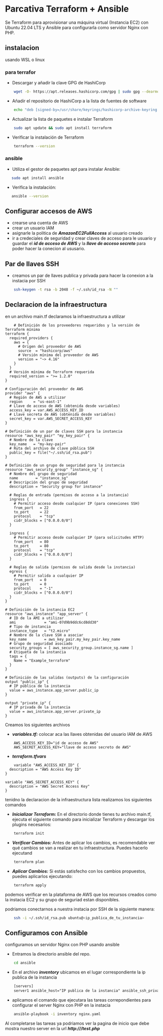 # Parcativa Terraform + Ansible 
Se Terraform para aprovisionar una máquina virtual (Instancia EC2) con Ubuntu 22.04 LTS y Ansible para configurarla como servidor Nginx con PHP.

## instalacion 
usando WSL o linux
### para terrafor
- Descargar y añadir la clave GPG de HashiCorp
```bash
    wget -O- https://apt.releases.hashicorp.com/gpg | sudo gpg --dearmor -o /usr/share/keyrings/hashicorp-archive-keyring.gpg
```
- Añadir el repositorio de HashiCorp a la lista de fuentes de software
```bash
    echo "deb [signed-by=/usr/share/keyrings/hashicorp-archive-keyring.gpg] https://apt.releases.hashicorp.com $(lsb_release -cs) main" | sudo tee /etc/apt/sources.list.d/hashicorp.list
```
- Actualizar la lista de paquetes e instalar Terraform
```bash
    sudo apt update && sudo apt install terraform
```
- Verificar la instalación de Terraform
```bash
    terraform --version
```

###  ansible
- Utiliza el gestor de paquetes apt para instalar Ansible:
```bash
   sudo apt install ansible
```
- Verifica la instalación:
```bash
   ansible --version
```

## Configurar accesos de AWS
- crearse una cuenta de AWS
- crear un usuario IAM 
- asignarle la politica de ***AmazonEC2FullAccess*** al usuario creado
- ir a credeciales de seguridad y crear claves de acceso para le usuario y guardar el ***id de acceso de AWS*** y la ***llave de acceso secreto*** para poder hacer la conecion al ususario.

## Par de llaves SSH
- creamos un par de llaves publica y privada para hacer la conexion a la instacia por SSH
```bash
    ssh-keygen -t rsa -b 2048 -f ~/.ssh/id_rsa -N ""
```

## Declaracion de la infraestructura
en un archivo main.tf declaramos la infraestructura a utilizar 
``` hcl
    # Definición de los proveedores requeridos y la versión de Terraform mínima
terraform {
  required_providers {
    aws = {
      # Origen del proveedor de AWS
      source  = "hashicorp/aws"  
      # Versión mínima del proveedor de AWS
      version = "~> 4.16"         
    }
  }
  # Versión mínima de Terraform requerida
  required_version = ">= 1.2.0"   
}

# Configuración del proveedor de AWS
provider "aws" {
  # Región de AWS a utilizar
  region     = "us-east-1"           
  # Llave de acceso de AWS (obtenida desde variables)    
  access_key = var.AWS_ACCESS_KEY_ID    
  # Llave secreta de AWS (obtenida desde variables)  
  secret_key = var.AWS_SECRET_ACCESS_KEY  
}

# Definición de un par de claves SSH para la instancia
resource "aws_key_pair" "my_key_pair" {
  # Nombre de la clave
  key_name   = "my-key-pair"          
  # Ruta del archivo de clave pública SSH    
  public_key = file("~/.ssh/id_rsa.pub")   
}

# Definición de un grupo de seguridad para la instancia
resource "aws_security_group" "instance_sg" {
  # Nombre del grupo de seguridad
  name        = "instance_sg"            
  # Descripción del grupo de seguridad  
  description = "Security group for instance"  

  # Reglas de entrada (permisos de acceso a la instancia)
  ingress {
    # Permitir acceso desde cualquier IP (para conexiones SSH)
    from_port   = 22
    to_port     = 22
    protocol    = "tcp"
    cidr_blocks = ["0.0.0.0/0"]            
  }

  ingress {
    # Permitir acceso desde cualquier IP (para solicitudes HTTP)
    from_port   = 80
    to_port     = 80
    protocol    = "tcp"
    cidr_blocks = ["0.0.0.0/0"]            
  }

  # Reglas de salida (permisos de salida desde la instancia)
  egress {
    # Permitir salida a cualquier IP
    from_port   = 0
    to_port     = 0
    protocol    = "-1"
    cidr_blocks = ["0.0.0.0/0"]            
  }
}

# Definición de la instancia EC2
resource "aws_instance" "app_server" {
  # ID de la AMI a utilizar
  ami             = "ami-07d9b9ddc6cd8dd30"     
  # Tipo de instancia   
  instance_type   = "t2.micro"                  
  # Nombre de la clave SSH a asociar    
  key_name        = aws_key_pair.my_key_pair.key_name  
  # Grupo de seguridad asociado
  security_groups = [ aws_security_group.instance_sg.name ]  
  # Etiqueta de la instancia
  tags = {
    Name = "Example_terraform"                      
  }
}

# Definición de las salidas (outputs) de la configuración
output "public_ip" {
  # IP pública de la instancia
  value = aws_instance.app_server.public_ip         
}

output "private_ip" {
  # IP privada de la instancia
  value = aws_instance.app_server.private_ip        
}
```
Creamos los siguientes archivos
- ***variables.tf:*** colocar aca las llaves obtenidas del usuario IAM de AWS
```hcl
    AWS_ACCESS_KEY_ID="id de acceso de AWS"
    AWS_SECRET_ACCESS_KEY="llave de acceso secreto de AWS"
```
- ***terraform.tfvars***
```hcl
    variable "AWS_ACCESS_KEY_ID" {
  description = "AWS Access Key ID"
}

variable "AWS_SECRET_ACCESS_KEY" {
  description = "AWS Secret Access Key"
}
```

tenidno la declaracion de la infraestructura lista realizamos los siguientes comandos 
- ***Inicializar Terraform:*** En el directorio donde tienes tu archivo main.tf, ejecuta el siguiente comando para inicializar Terraform y descargar los plugins necesarios:
```bash
    terraform init
```
- ***Verificar Cambios:*** Antes de aplicar los cambios, es recomendable ver qué cambios se van a realizar en tu infraestructura. Puedes hacerlo ejecutand
```bash
    terraform plan
```
- ***Aplicar Cambios:*** Si estás satisfecho con los cambios propuestos, puedes aplicarlos ejecutando:
```bash
    terraform apply
```
podemos verificar en la plataforma de AWS que los recursos creados como la instacia EC2 y su grupo de seguriad estan disponibles.

podriamos conectarnos a nuestra instacia por SSH de la siguiente manera:
```bash
    ssh -i ~/.ssh/id_rsa.pub ubuntu@<ip_publica_de_tu_instancia>
```

## Configuramos con Ansible
configuramos un servidor Nginx con PHP usando ansible
- Entramos la directorio ansible del repo.
```bash
    cd ansible
```
- En el archivo ***inventory*** ubicamos en el lugar correspondiente la ip publica de la instancia 
```txt
    [servers]
    server1 ansible_host="IP publica de la instancia" ansible_ssh_private_key_file=~/.ssh/id_rsa
```
- aplicamos el comando que ejecutara las tareas correpondientes para configurar el server Nginx con PHP en la instacia
```bash
    ansible-playbook -i inventory nginx.yaml
```
Al completarse las tareas ya podriamos ver la pagina de inicio que debe mostra nuestro server en la url ***http://<ip publica de la instancia>/test.php***
